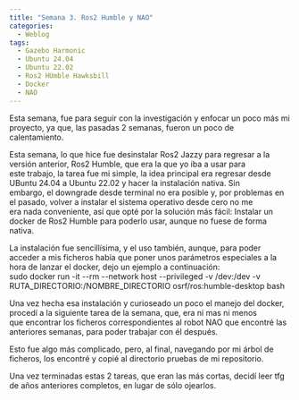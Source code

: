 ```yaml
---
title: "Semana 3. Ros2 Humble y NAO"
categories:
  - Weblog
tags:
  - Gazebo Harmonic
  - Ubuntu 24.04
  - Ubuntu 22.02
  - Ros2 HUmble Hawksbill
  - Docker
  - NAO
---
```


Esta semana, fue para seguir con la investigación y enfocar un poco más mi proyecto, ya que, las pasadas 2 semanas, fueron un poco de  
calentamiento.

Esta semana, lo que hice fue desinstalar Ros2 Jazzy para regresar a la versión anterior, Ros2 Humble, que era la que yo iba a usar para  
este trabajo, la tarea fue mi simple, la idea principal era regresar desde UBuntu 24.04 a Ubuntu 22.02 y hacer la instalación nativa. Sin  
embargo, el downgrade desde terminal no era posible y, por problemas en el pasado, volver a instalar el sistema operativo desde cero no me  
era nada conveniente, así que opté por la solución más fácil: Instalar un docker de Ros2 Humble para poderlo usar, aunque no fuese de forma  
nativa.

La instalación fue sencillísima, y el uso también, aunque, para poder acceder a mis ficheros había que poner unos parámetros especiales a la  
hora de lanzar el docker, dejo un ejemplo a continuación:  
sudo docker run -it --rm --network host --privileged -v /dev:/dev -v RUTA_DIRECTORIO:/NOMBRE_DIRECTORIO osrf/ros:humble-desktop bash  

Una vez hecha esa instalación y curioseado un poco el manejo del docker, procedí a la siguiente tarea de la semana, que, era ni mas ni menos  
que encontrar los ficheros correspondientes al robot NAO que encontré las anteriores semanas, para poder trabajar con él después.

Esto fue algo más complicado, pero, al final, navegando por mi árbol de ficheros, los encontré y copié al directorio pruebas de mi repositorio.

Una vez terminadas estas 2 tareas, que eran las más cortas, decidí leer tfg de años anteriores completos, en lugar de sólo ojearlos.
